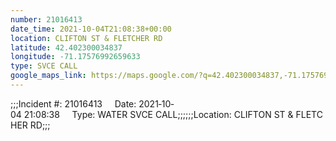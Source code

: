 ```yaml
---
number: 21016413
date_time: 2021-10-04T21:08:38+00:00
location: CLIFTON ST & FLETCHER RD
latitude: 42.402300034837
longitude: -71.17576992659633
type: SVCE CALL
google_maps_link: https://maps.google.com/?q=42.402300034837,-71.17576992659633
---
```


;;;Incident #: 21016413     Date: 2021‐10‐04 21:08:38     Type: WATER SVCE CALL;;;;;;Location: CLIFTON ST & FLETCHER RD;;;
